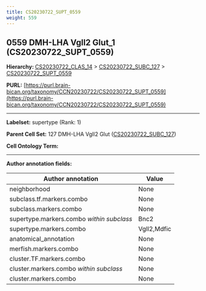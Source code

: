 ```yaml
---
title: CS20230722_SUPT_0559
weight: 559
---
```

## 0559 DMH-LHA Vgll2 Glut_1 (CS20230722_SUPT_0559)
<b>Hierarchy: </b>
[CS20230722_CLAS_14](../CS20230722_CLAS_14) >
[CS20230722_SUBC_127](../CS20230722_SUBC_127) >
[CS20230722_SUPT_0559](../CS20230722_SUPT_0559)

**PURL:** [https://purl.brain-bican.org/taxonomy/CCN20230722/CS20230722_SUPT_0559](https://purl.brain-bican.org/taxonomy/CCN20230722/CS20230722_SUPT_0559)

---


**Labelset:** supertype (Rank: 1)

**Parent Cell Set:** 127 DMH-LHA Vgll2 Glut ([CS20230722_SUBC_127](../CS20230722_SUBC_127))



**Cell Ontology Term:** 

[MARKER GENES.]: #


---

[TRANSFERRED ANNOTATIONS.]: #


[AUTHOR ANNOTATION FIELDS.]: #


**Author annotation fields:**

| Author annotation | Value |
|-------------------|-------|
|neighborhood|None|
|subclass.tf.markers.combo|None|
|subclass.markers.combo|None|
|supertype.markers.combo _within subclass_|Bnc2|
|supertype.markers.combo|Vgll2,Mdfic|
|anatomical_annotation|None|
|merfish.markers.combo|None|
|cluster.TF.markers.combo|None|
|cluster.markers.combo _within subclass_|None|
|cluster.markers.combo|None|
